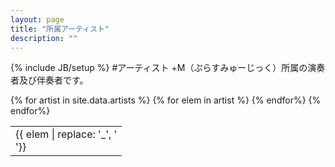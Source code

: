 ```yaml
---
layout: page
title: "所属アーティスト"
description: ""
---
```

{% include JB/setup %}
#アーティスト
+M（ぷらすみゅーじっく）所属の演奏者及び伴奏者です。

<div  class="container narrow table-responsive" >
  <table class="table">
    <tbody>{% for artist in site.data.artists %}
      <tr>{% for elem in artist %}
        <td> {{ elem | replace: '_', '<br>'}}</td>{% endfor%}
      </tr>{% endfor%}
    </tbody>
  </table>
</div>